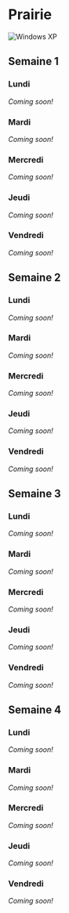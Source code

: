 # Prairie

![Windows XP](http://img.20mn.fr/r5SvxqSZSrWS4W587_eJxw/2048x1536-fit_fond-ecran-defaut-windows-xp.jpg)


## Semaine 1

### Lundi

_Coming soon!_

### Mardi

_Coming soon!_

### Mercredi

_Coming soon!_

### Jeudi

_Coming soon!_

### Vendredi

_Coming soon!_


## Semaine 2

### Lundi

_Coming soon!_

### Mardi

_Coming soon!_

### Mercredi

_Coming soon!_

### Jeudi

_Coming soon!_

### Vendredi

_Coming soon!_


## Semaine 3

### Lundi

_Coming soon!_

### Mardi

_Coming soon!_

### Mercredi

_Coming soon!_

### Jeudi

_Coming soon!_

### Vendredi

_Coming soon!_


## Semaine 4

### Lundi

_Coming soon!_

### Mardi

_Coming soon!_

### Mercredi

_Coming soon!_

### Jeudi

_Coming soon!_

### Vendredi

_Coming soon!_
